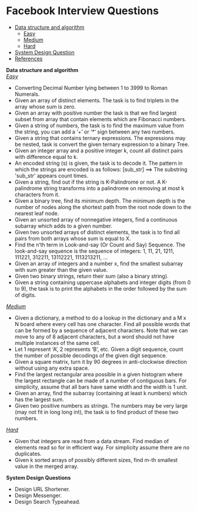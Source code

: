 # Facebook Interview Questions
* [Data structure and algorithm](#dsalg)
    * [Easy](#easy)
    * [Medium](#medium)
    * [Hard](#hard)
* [System Design Question](#sysdesign)
* [References](#ref)

<b name="dsalg">Data structure and algorithm </b><br/>
<i><u name="easy">Easy</u></i>

- Converting Decimal Number lying between 1 to 3999 to Roman Numerals.
- Given an array of distinct elements. The task is to find triplets in the array whose sum is zero.
- Given an array with positive number the task is that we find largest subset from array that contain elements which are Fibonacci numbers.
- Given a string of numbers, the task is to find the maximum value from the string, you can add a ‘+’ or ‘*’ sign between any two numbers.
- Given a string that contains ternary expressions. The expressions may be nested, task is convert the given ternary expression to a binary Tree.
- Given an integer array and a positive integer k, count all distinct pairs with difference equal to k. 
- An encoded string (s) is given, the task is to decode it. The pattern in which the strings are encoded is as follows: <count>[sub_str] ==> The substring 'sub_str' appears count times.
- Given a string, find out if the string is K-Palindrome or not. A K-palindrome string transforms into a palindrome on removing at most k characters from it.
- Given a binary tree, find its minimum depth. The minimum depth is the number of nodes along the shortest path from the root node down to the nearest leaf node.
- Given an unsorted array of nonnegative integers, find a continuous subarray which adds to a given number.
- Given two unsorted arrays of distinct elements, the task is to find all pairs from both arrays whose sum is equal to X.
- Find the n’th term in Look-and-say (Or Count and Say) Sequence. The look-and-say sequence is the sequence of integers: 1, 11, 21, 1211, 111221, 312211, 13112221, 1113213211, …
- Given an array of integers and a number x, find the smallest subarray with sum greater than the given value.
- Given two binary strings, return their sum (also a binary string).
- Given a string containing uppercase alphabets and integer digits (from 0 to 9), the task is to print the alphabets in the order followed by the sum of digits.

<i><u name="medium">Medium</u></i>

- Given a dictionary, a method to do a lookup in the dictionary and a M x N board where every cell has one character. Find all possible words that can be formed by a sequence of adjacent characters. Note that we can move to any of 8 adjacent characters, but a word should not have multiple instances of the same cell.
- Let 1 represent ‘A’, 2 represents ‘B’, etc. Given a digit sequence, count the number of possible decodings of the given digit sequence.
- Given a square matrix, turn it by 90 degrees in anti-clockwise direction without using any extra space.
- Find the largest rectangular area possible in a given histogram where the largest rectangle can be made of a number of contiguous bars. For simplicity, assume that all bars have same width and the width is 1 unit.
- Given an array, find the subarray (containing at least k numbers) which has the largest sum.
- Given two positive numbers as strings. The numbers may be very large (may not fit in long long int), the task is to find product of these two numbers.


<i><u name="hard">Hard</u></i>

- Given that integers are read from a data stream. Find median of elements read so for in efficient way. For simplicity assume there are no duplicates. 
- Given k sorted arrays of possibly different sizes, find m-th smallest value in the merged array.

<b name="sysdesign">System Design Questions</b><br/>

- Design  URL Shortener.
- Design Messenger.
- Design Search Typeahead.



 
                      


